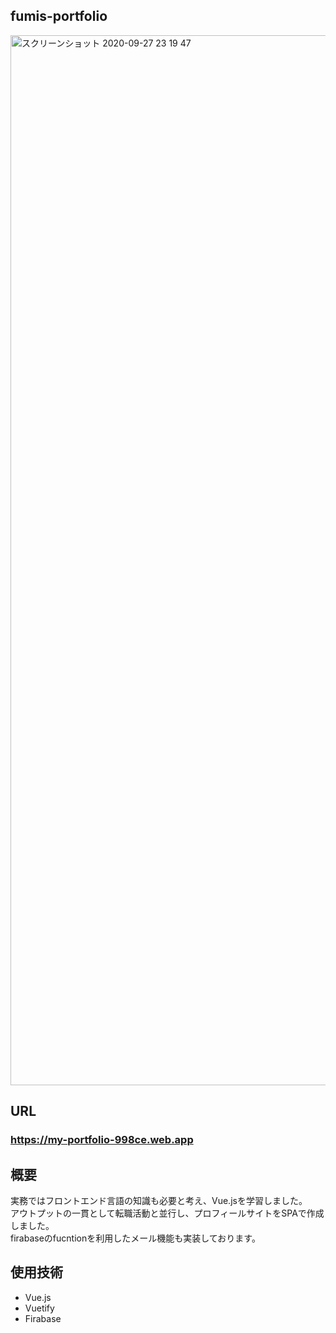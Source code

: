 ## fumis-portfolio

<img width="1680" alt="スクリーンショット 2020-09-27 23 19 47" src="https://user-images.githubusercontent.com/63145482/94383203-55ad7100-017a-11eb-98cc-724428a2cdd7.png"><br>

## URL
### https://my-portfolio-998ce.web.app

## 概要
実務ではフロントエンド言語の知識も必要と考え、Vue.jsを学習しました。<br>
アウトプットの一貫として転職活動と並行し、プロフィールサイトをSPAで作成しました。<br>
firabaseのfucntionを利用したメール機能も実装しております。<br>

## 使用技術
- Vue.js
- Vuetify
- Firabase
